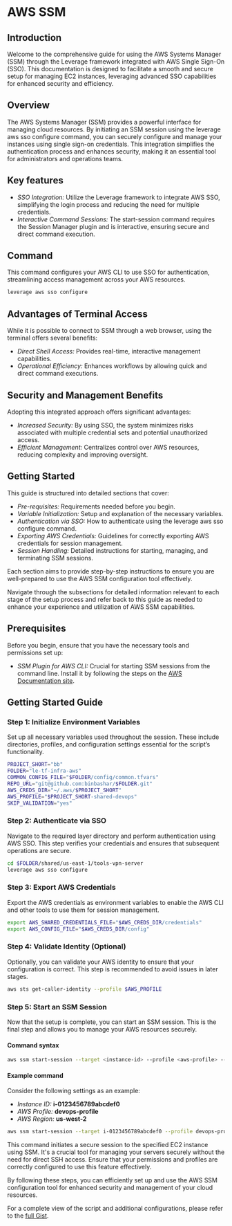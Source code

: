 # AWS SSM

## Introduction

Welcome to the comprehensive guide for using the AWS Systems Manager (SSM) through the Leverage framework integrated
with AWS Single Sign-On (SSO). This documentation is designed to facilitate a smooth and secure setup for managing EC2
instances, leveraging advanced SSO capabilities for enhanced security and efficiency.

## Overview

The AWS Systems Manager (SSM) provides a powerful interface for managing cloud resources. By initiating an SSM session
using the leverage aws sso configure command, you can securely configure and manage your instances using single sign-on
credentials. This integration simplifies the authentication process and enhances security, making it an essential tool
for administrators and operations teams.

## Key features

* _SSO Integration:_ Utilize the Leverage framework to integrate AWS SSO, simplifying the login process and reducing the
  need for multiple credentials.
* _Interactive Command Sessions:_ The start-session command requires the Session Manager plugin and is interactive,
  ensuring secure and direct command execution.

## Command

This command configures your AWS CLI to use SSO for authentication, streamlining access management across your AWS
resources.

```bash
leverage aws sso configure
```

## Advantages of Terminal Access

While it is possible to connect to SSM through a web browser, using the terminal offers several benefits:

* _Direct Shell Access:_ Provides real-time, interactive management capabilities.
* _Operational Efficiency:_ Enhances workflows by allowing quick and direct command executions.

## Security and Management Benefits

Adopting this integrated approach offers significant advantages:

* _Increased Security:_ By using SSO, the system minimizes risks associated with multiple credential sets and potential
  unauthorized access.
* _Efficient Management:_ Centralizes control over AWS resources, reducing complexity and improving oversight.

## Getting Started

This guide is structured into detailed sections that cover:

* _Pre-requisites:_ Requirements needed before you begin.
* _Variable Initialization:_ Setup and explanation of the necessary variables.
* _Authentication via SSO:_ How to authenticate using the leverage aws sso configure command.
* _Exporting AWS Credentials:_ Guidelines for correctly exporting AWS credentials for session management.
* _Session Handling:_ Detailed instructions for starting, managing, and terminating SSM sessions.

Each section aims to provide step-by-step instructions to ensure you are well-prepared to use the AWS SSM configuration
tool effectively.

Navigate through the subsections for detailed information relevant to each stage of the setup process and refer back to
this guide as needed to enhance your experience and utilization of AWS SSM capabilities.

## Prerequisites

Before you begin, ensure that you have the necessary tools and permissions set up:

* _SSM Plugin for AWS CLI:_ Crucial for starting SSM sessions from the command line. Install it by following the steps
  on
  the [AWS Documentation site](https://docs.aws.amazon.com/systems-manager/latest/userguide/session-manager-working-with-install-plugin.html).

## Getting Started Guide

### Step 1: Initialize Environment Variables

Set up all necessary variables used throughout the session. These include directories, profiles, and configuration
settings essential for the script’s functionality.

```bash
PROJECT_SHORT="bb"
FOLDER="le-tf-infra-aws"
COMMON_CONFIG_FILE="$FOLDER/config/common.tfvars"
REPO_URL="git@github.com:binbashar/$FOLDER.git"
AWS_CREDS_DIR="~/.aws/$PROJECT_SHORT"
AWS_PROFILE="$PROJECT_SHORT-shared-devops"
SKIP_VALIDATION="yes"
```

### Step 2: Authenticate via SSO

Navigate to the required layer directory and perform authentication using AWS SSO. This step verifies your credentials
and ensures that subsequent operations are secure.

```bash
cd $FOLDER/shared/us-east-1/tools-vpn-server
leverage aws sso configure
```

### Step 3: Export AWS Credentials

Export the AWS credentials as environment variables to enable the AWS CLI and other tools to use them for session
management.

```bash
export AWS_SHARED_CREDENTIALS_FILE="$AWS_CREDS_DIR/credentials"
export AWS_CONFIG_FILE="$AWS_CREDS_DIR/config"
```

### Step 4: Validate Identity (Optional)

Optionally, you can validate your AWS identity to ensure that your configuration is correct. This step is recommended to
avoid issues in later stages.

```bash
aws sts get-caller-identity --profile $AWS_PROFILE
```

### Step 5: Start an SSM Session

Now that the setup is complete, you can start an SSM session. This is the final step and allows you to manage your AWS
resources securely.

#### Command syntax

```bash
aws ssm start-session --target <instance-id> --profile <aws-profile> --region <aws-region>
```

#### Example command

Consider the following settings as an example:

* _Instance ID:_ **i-0123456789abcdef0**
* _AWS Profile:_ **devops-profile**
* _AWS Region:_ **us-west-2**

```bash
aws ssm start-session --target i-0123456789abcdef0 --profile devops-profile --region us-west-2
```

This command initiates a secure session to the specified EC2 instance using SSM. It's a crucial tool for managing your
servers securely without the need for direct SSH access. Ensure that your permissions and profiles are correctly
configured to use this feature effectively.

By following these steps, you can efficiently set up and use the AWS SSM configuration tool for enhanced security and
management of your cloud resources.

For a complete view of the script and additional configurations, please refer to
the [full Gist](https://gist.github.com/exequielrafaela/2d963c6f12186a1492f870ce2f9f9dde).
